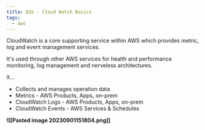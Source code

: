 ```yaml
---
title: 02e - Cloud Watch Basics
tags:
  - aws
---
```


CloudWatch is a core supporting service within AWS which provides metric, log and event management services.

It's used through other AWS services for health and performance monitoring, log management and nerveless architectures.

It...

- Collects and manages operation data
- Metrics - AWS Products, Apps, on-prem
- CloudWatch Logs - AWS Products, Apps, on-prem
- CloudWatch Events - AWS Services & Schedules

**![[Pasted image 20230901151804.png]]**